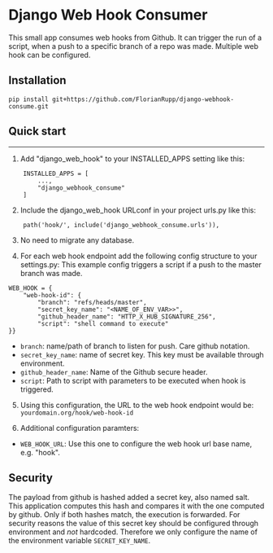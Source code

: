 # Django Web Hook Consumer

This small app consumes web hooks from Github. It can trigger the run of a script, when a push to a specific branch of
 a repo was made. Multiple web hook can be configured.

## Installation

```pip install git+https://github.com/FlorianRupp/django-webhook-consume.git```

## Quick start
-----------

1. Add "django_web_hook" to your INSTALLED_APPS setting like this:
```
    INSTALLED_APPS = [
        ...,
        "django_webhook_consume" 
    ]
```
2. Include the django_web_hook URLconf in your project urls.py like this:
```
    path('hook/', include('django_webhook_consume.urls')),
```
3. No need to migrate any database.

4. For each web hook endpoint add the following config structure to your settings.py:
This example config triggers a script if a push to the master branch was made.

```
WEB_HOOK = {
    "web-hook-id": {
        "branch": "refs/heads/master",
        "secret_key_name": "<NAME_OF_ENV_VAR>>",
        "github_header_name": "HTTP_X_HUB_SIGNATURE_256",
        "script": "shell command to execute"
}}
```

* ```branch```: name/path of branch to listen for push. Care github notation.
* ```secret_key_name```: name of secret key. This key must be available through environment.
* ```github_header_name```: Name of the Github secure header.
* ```script```: Path to script with parameters to be executed when hook is triggered.

5. Using this configuration, the URL to the web hook endpoint would be:
```yourdomain.org/hook/web-hook-id```

6. Additional configuration paramters:
* ```WEB_HOOK_URL```: Use this one to configure the web hook url base name, e.g. "hook".

## Security
The payload from github is hashed added a secret key, also named salt. This application
computes this hash and compares it with the one computed by github. Only if both hashes match,
the execution is forwarded. For security reasons the value of this secret key should be configured
through environment and _not_ hardcoded. Therefore we only configure the name of the environment 
variable ```SECRET_KEY_NAME```. 